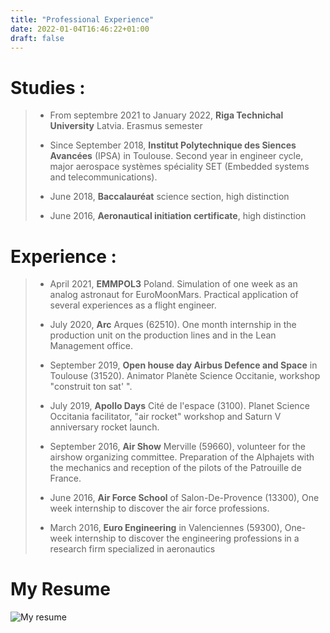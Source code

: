 ```yaml
---
title: "Professional Experience"
date: 2022-01-04T16:46:22+01:00
draft: false
---
```


# **Studies** : 

>- From septembre 2021 to January 2022, **Riga Technichal University** Latvia. Erasmus semester 
>
>- Since September 2018, **Institut Polytechnique des Siences Avancées** (IPSA) in Toulouse. Second year in engineer cycle, major aerospace systèmes spéciality SET (Embedded systems and telecommunications). 
>
>- June 2018, **Baccalauréat** science section, high distinction 
>
>- June 2016, **Aeronautical initiation certificate**, high distinction 

# **Experience** : 

>- April 2021, **EMMPOL3** Poland. Simulation of one week as an analog astronaut for EuroMoonMars. Practical application of several experiences as a flight engineer.
>
>- July 2020, **Arc** Arques (62510). One month internship in the production unit on the production lines and in the Lean Management office.
>
>- September 2019, **Open house day Airbus Defence and Space** in Toulouse (31520). Animator Planète Science Occitanie, workshop "construit ton sat' ".
>
>- July 2019, **Apollo Days** Cité de l'espace (3100).  Planet Science Occitania facilitator, "air rocket" workshop and Saturn V anniversary rocket launch.
>
>- September 2016, **Air Show** Merville (59660), volunteer for the airshow organizing committee. Preparation of the Alphajets with the mechanics and reception of the pilots of the Patrouille de France.
>
>- June 2016, **Air Force School** of Salon-De-Provence (13300), One week internship to discover the air force professions.
>
>- March 2016, **Euro Engineering** in Valenciennes (59300), One-week internship to discover the engineering professions in a research firm specialized in aeronautics


# **My Resume** 
![My resume](/CVhugoPires.jpg 'Myresume')